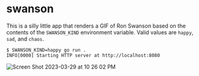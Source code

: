 # swanson

This is a silly little app that renders a GIF of Ron Swanson based on the contents of the `SWANSON_KIND` environment variable. Valid values are `happy`, `sad`, and `chaos`. 

```shell
$ SWANSON_KIND=happy go run .
INFO[0000] Starting HTTP server at http://localhost:8080
```

![Screen Shot 2023-03-29 at 10 26 02 PM](https://user-images.githubusercontent.com/88008065/228713336-f528e47a-d4bc-4e39-9510-489b66b67236.png)
